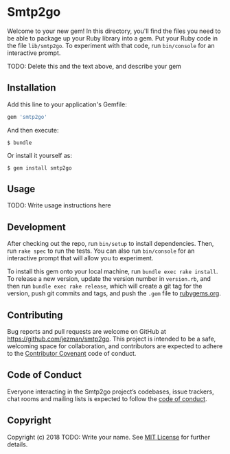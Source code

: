 # Smtp2go

Welcome to your new gem! In this directory, you'll find the files you need to be able to package up your Ruby library into a gem. Put your Ruby code in the file `lib/smtp2go`. To experiment with that code, run `bin/console` for an interactive prompt.

TODO: Delete this and the text above, and describe your gem

## Installation

Add this line to your application's Gemfile:

```ruby
gem 'smtp2go'
```

And then execute:

    $ bundle

Or install it yourself as:

    $ gem install smtp2go

## Usage

TODO: Write usage instructions here

## Development

After checking out the repo, run `bin/setup` to install dependencies. Then, run `rake spec` to run the tests. You can also run `bin/console` for an interactive prompt that will allow you to experiment.

To install this gem onto your local machine, run `bundle exec rake install`. To release a new version, update the version number in `version.rb`, and then run `bundle exec rake release`, which will create a git tag for the version, push git commits and tags, and push the `.gem` file to [rubygems.org](https://rubygems.org).

## Contributing

Bug reports and pull requests are welcome on GitHub at https://github.com/jezman/smtp2go. This project is intended to be a safe, welcoming space for collaboration, and contributors are expected to adhere to the [Contributor Covenant](http://contributor-covenant.org) code of conduct.

## Code of Conduct

Everyone interacting in the Smtp2go project’s codebases, issue trackers, chat rooms and mailing lists is expected to follow the [code of conduct](https://github.com/jezman/smtp2go/blob/master/CODE_OF_CONDUCT.md).

## Copyright

Copyright (c) 2018 TODO: Write your name. See [MIT License](LICENSE.txt) for further details.